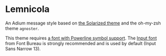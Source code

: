 Lemnicola
=========

An Adium message style based on [the Solarized theme](http://ethanschoonover.com/solarized) and the oh-my-zsh theme `agnoster`.

This theme requires [a font with Powerline symbol support](https://github.com/Lokaltog/powerline-fonts). The [Input font](http://input.fontbureau.com/) from Font Bureau is strongly recommended and is used by default (Input Sans Narrow 13).
